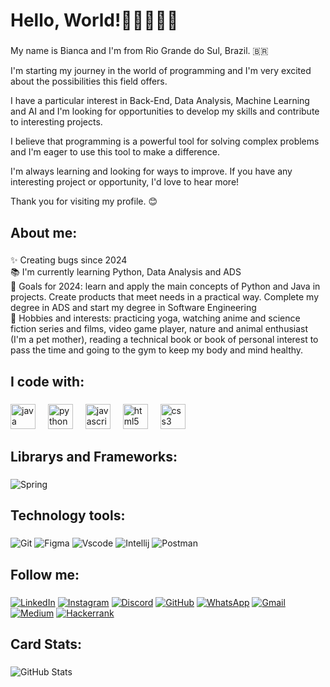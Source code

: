 <h1 align="left">Hello, World!👋👩🏻‍💻✨ </h1>

###

<p align="left">My name is Bianca and I'm from Rio Grande do Sul, Brazil. 🇧🇷
  
I'm starting my journey in the world of programming and I'm very excited about the possibilities this field offers. 

I have a particular interest in Back-End, Data Analysis, Machine Learning and AI and I'm looking for opportunities to develop my skills and contribute to interesting projects.

I believe that programming is a powerful tool for solving complex problems and I'm eager to use this tool to make a difference.

I'm always learning and looking for ways to improve. If you have any interesting project or opportunity, I'd love to hear more!

Thank you for visiting my profile. 😊</p>

###

<h2 align="left">About me:</h2>

###

<p align="left">✨ Creating bugs since 2024<br>📚 I'm currently learning Python, Data Analysis and ADS<br>🎯 Goals for 2024: learn and apply the main concepts of Python and Java in projects. Create products that meet needs in a practical way. Complete my degree in ADS and start my degree in Software Engineering<br>🎲 Hobbies and interests: practicing yoga, watching anime and science fiction series and films, video game player, nature and animal enthusiast (I'm a pet mother), reading a technical book or book of personal interest to pass the time and going to the gym to keep my body and mind healthy.</p>

###

<h2 align="left">I code with:</h2>

###

<div align="left">
  <img src="https://cdn.jsdelivr.net/gh/devicons/devicon/icons/java/java-original.svg" height="40" alt="java logo"  />
  <img width="12" />
  <img src="https://cdn.jsdelivr.net/gh/devicons/devicon/icons/python/python-original.svg" height="40" alt="python logo"  />
  <img width="12" />
  <img src="https://cdn.jsdelivr.net/gh/devicons/devicon/icons/javascript/javascript-original.svg" height="40" alt="javascript logo"  />
  <img width="12" />
  <img src="https://cdn.jsdelivr.net/gh/devicons/devicon/icons/html5/html5-original.svg" height="40" alt="html5 logo"  />
  <img width="12" />
  <img src="https://cdn.jsdelivr.net/gh/devicons/devicon/icons/css3/css3-original.svg" height="40" alt="css3 logo"  />
</div>

###

<h2 align="left">Librarys and Frameworks:</h2>

###
![Spring](https://img.shields.io/badge/spring-%236DB33F.svg?style=for-the-badge&logo=spring&logoColor=white)

###

<h2 align="left">Technology tools:</h2>

###
![Git](https://img.shields.io/badge/GIT-E44C30?style=for-the-badge&logo=git&logoColor=white)
![Figma](https://img.shields.io/badge/Figma-696969?style=for-the-badge&logo=figma&logoColor=figma)
![Vscode](https://img.shields.io/badge/Vscode-007ACC?style=for-the-badge&logo=visual-studio-code&logoColor=white)
![Intellij](https://img.shields.io/badge/Intellij%20Idea-000?logo=intellij-idea&style=for-the-badge)
![Postman](https://img.shields.io/badge/Postman-FF6C37.svg?style=for-the-badge&logo=Postman&logoColor=white)
###

<h2 align="left">Follow me:</h2>

###
[![LinkedIn](https://img.shields.io/badge/LinkedIn-0077B5?style=for-the-badge&logo=linkedin&logoColor=white)](https://www.linkedin.com/in/bianca-fonseca-828a64239/)
[![Instagram](https://img.shields.io/badge/-Instagram-%23E4405F?style=for-the-badge&logo=instagram&logoColor=white)](https://www.instagram.com/bianca.fonseca11/)
[![Discord](https://img.shields.io/badge/Discord-7289DA?style=for-the-badge&logo=discord&logoColor=white)](https://discord.com/channels/@b.bianca.fonseca11/)
[![GitHub](https://img.shields.io/badge/GitHub-100000?style=for-the-badge&logo=github&logoColor=white)](https://github.com/fonseca-bianca)
[![WhatsApp](https://img.shields.io/badge/WhatsApp-25D366?style=for-the-badge&logo=whatsapp&logoColor=white)](https://wa.me/55+51+999995044)
[![Gmail](https://img.shields.io/badge/Gmail-333333?style=for-the-badge&logo=gmail&logoColor=red)](mailto:b.bianca.fonseca@gmail.com)
[![Medium](https://img.shields.io/badge/-Medium-%23000000?style=for-the-badge&logo=medium&logoColor=white)](https://medium.com/@b.bianca.fonseca)
[![Hackerrank](https://img.shields.io/badge/-Hackerrank-2EC866?style=for-the-badge&logo=HackerRank&logoColor=white)](https://hackerrank.com/profile/@b_bianca_fonseca)
###

<h2 align="left">Card Stats:</h2>

###

![GitHub Stats](https://github-readme-stats.vercel.app/api?username=fonseca-bianca&theme=transparent&bg_color=000&border_color=B26CAF&show_icons=true&icon_color=B26CAF&title_color=6BA6D7&text_color=FFF)
